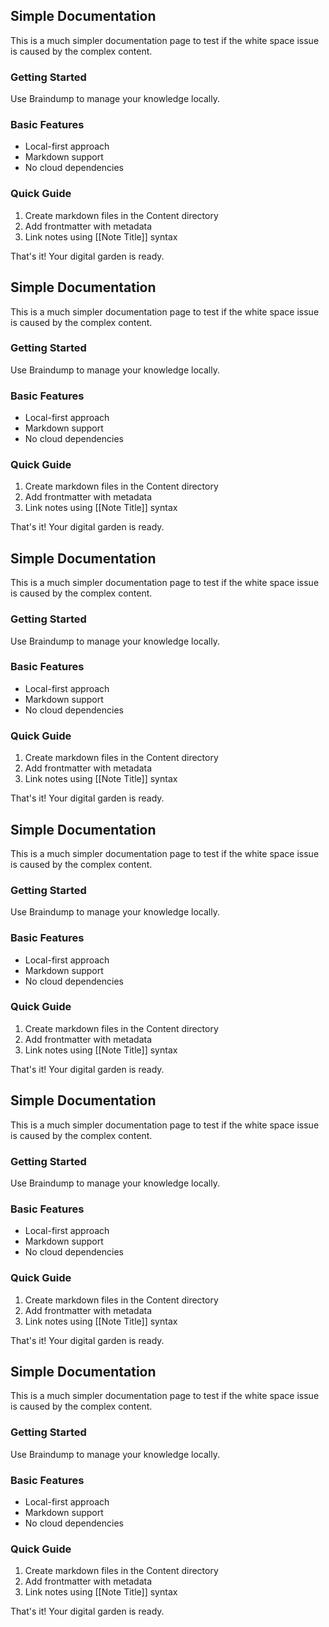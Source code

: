 ## Simple Documentation

This is a much simpler documentation page to test if the white space issue is caused by the complex content.

### Getting Started

Use Braindump to manage your knowledge locally.

### Basic Features

- Local-first approach
- Markdown support
- No cloud dependencies

### Quick Guide

1. Create markdown files in the Content directory
2. Add frontmatter with metadata
3. Link notes using [[Note Title]] syntax

That's it! Your digital garden is ready.
## Simple Documentation

This is a much simpler documentation page to test if the white space issue is caused by the complex content.

### Getting Started

Use Braindump to manage your knowledge locally.

### Basic Features

- Local-first approach
- Markdown support
- No cloud dependencies

### Quick Guide

1. Create markdown files in the Content directory
2. Add frontmatter with metadata
3. Link notes using [[Note Title]] syntax

That's it! Your digital garden is ready.
## Simple Documentation

This is a much simpler documentation page to test if the white space issue is caused by the complex content.

### Getting Started

Use Braindump to manage your knowledge locally.

### Basic Features

- Local-first approach
- Markdown support
- No cloud dependencies

### Quick Guide

1. Create markdown files in the Content directory
2. Add frontmatter with metadata
3. Link notes using [[Note Title]] syntax

That's it! Your digital garden is ready.
## Simple Documentation

This is a much simpler documentation page to test if the white space issue is caused by the complex content.

### Getting Started

Use Braindump to manage your knowledge locally.

### Basic Features

- Local-first approach
- Markdown support
- No cloud dependencies

### Quick Guide

1. Create markdown files in the Content directory
2. Add frontmatter with metadata
3. Link notes using [[Note Title]] syntax

That's it! Your digital garden is ready.
## Simple Documentation

This is a much simpler documentation page to test if the white space issue is caused by the complex content.

### Getting Started

Use Braindump to manage your knowledge locally.

### Basic Features

- Local-first approach
- Markdown support
- No cloud dependencies

### Quick Guide

1. Create markdown files in the Content directory
2. Add frontmatter with metadata
3. Link notes using [[Note Title]] syntax

That's it! Your digital garden is ready.
## Simple Documentation

This is a much simpler documentation page to test if the white space issue is caused by the complex content.

### Getting Started

Use Braindump to manage your knowledge locally.

### Basic Features

- Local-first approach
- Markdown support
- No cloud dependencies

### Quick Guide

1. Create markdown files in the Content directory
2. Add frontmatter with metadata
3. Link notes using [[Note Title]] syntax

That's it! Your digital garden is ready.
